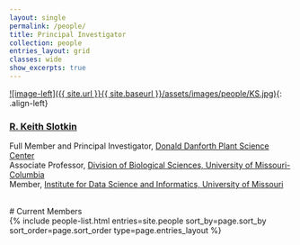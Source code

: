 ```yaml
---
layout: single
permalink: /people/
title: Principal Investigator
collection: people
entries_layout: grid
classes: wide
show_excerpts: true
---
```

[![image-left]({{ site.url }}{{ site.baseurl }}/assets/images/people/KS.jpg)](https://www.danforthcenter.org/our-work/principal-investigators/r-keith-slotkin/){: .align-left}
### [**R. Keith Slotkin**](https://www.danforthcenter.org/our-work/principal-investigators/r-keith-slotkin/)  
Full Member and Principal Investigator, [Donald Danforth Plant Science Center](https://www.danforthcenter.org/)  
Associate Professor, [Division of Biological Sciences, University of Missouri-Columbia](https://biology.missouri.edu)  
Member, [Institute for Data Science and Informatics, University of Missouri](https://muidsi.missouri.edu)

<a href="http://scholar.google.com/citations?user=jkJlkSYAAAAJ" itemprop="sameAs" rel="nofollow noopener noreferrer">
  <i class="fab fa-google" aria-hidden="true"></i></a>
<a href="https://orcid.org/0000-0001-9582-3533" itemprop="sameAs" rel="nofollow noopener noreferrer">
  <i class="fas fa-info-circle" aria-hidden="true" style="color:#ABC953"></i></a>
<a title='Email' href="mailto:kslotkin@danforthcenter.org">
  <i class="fas fa-envelope fa-fw" style="color:#000000"></i></a>
<a title="Twitter" href="https://twitter.com/Slotkin_Lab">
  <i class="fab fa-fw fa-twitter" style="color:#00acee"></i></a>

<br>
# Current Members
<section class="page__content cf">

<div class="entries-{{ page.entries_layout }}">
  {% include people-list.html entries=site.people sort_by=page.sort_by sort_order=page.sort_order type=page.entries_layout %}
</div>
</section>
